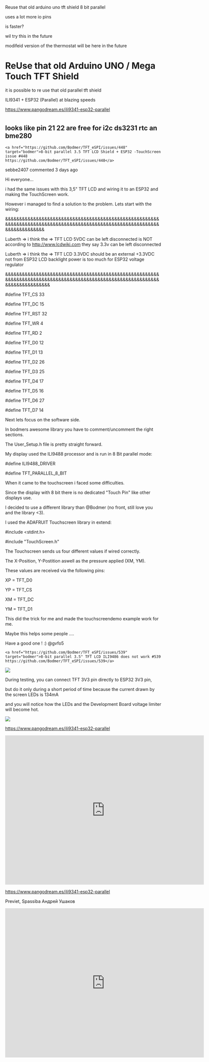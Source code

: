 Reuse that old arduino uno tft shield 8 bit parallel

uses a lot more io pins

is faster?

wil try this in the future

modifeid version of the thermostat will be here in the future




<h1>ReUse that old Arduino UNO / Mega Touch TFT Shield</h1>

it is possible to re use that old parallel tft shield

ILI9341 + ESP32 (Parallel) at blazing speeds


<a href="https://www.pangodream.es/ili9341-esp32-parallel" target="spain">https://www.pangodream.es/ili9341-esp32-parallel</a>
#
## looks like pin 21 22 are free for i2c ds3231 rtc an bme280

    <a href="https://github.com/Bodmer/TFT_eSPI/issues/448" target="bodmer">8-bit parallel 3.5 TFT LCD Shield + ESP32 -TouchScreen issue #448                        https://github.com/Bodmer/TFT_eSPI/issues/448</a>


sebbe2407 commented 3 days ago

Hi everyone...

i had the same issues with this 3,5" TFT LCD and wiring it to an ESP32 and making the TouchScreen work. 

However i managed to find a solution to the problem. Lets start with the wiring:

&&&&&&&&&&&&&&&&&&&&&&&&&&&&&&&&&&&&&&&&&&&&&&&&&&&&&&&&&&&&&&&&&&&&&&&&&&&&&&&&&&&&&&&&&&&&&&&&&&&&&&&&&&&&&&&&&&&&&&&&&&&&

Luberth => i think the => TFT LCD 5VDC can be left disconnected is NOT according to http://www.lcdwiki.com they say 3.3v can be left disconnected

Luberth => i think the => TFT LCD 3.3VDC should be an external +3.3VDC not from ESP32 LCD backlight power is too much for ESP32 voltage regulator

&&&&&&&&&&&&&&&&&&&&&&&&&&&&&&&&&&&&&&&&&&&&&&&&&&&&&&&&&&&&&&&&&&&&&&&&&&&&&&&&&&&&&&&&&&&&&&&&&&&&&&&&&&&&&&&&&&&&&&&&&&&&&&

#define TFT_CS 33

#define TFT_DC 15

#define TFT_RST 32

#define TFT_WR 4

#define TFT_RD 2


#define TFT_D0 12

#define TFT_D1 13

#define TFT_D2 26

#define TFT_D3 25

#define TFT_D4 17

#define TFT_D5 16

#define TFT_D6 27

#define TFT_D7 14


Next lets focus on the software side. 

In bodmers awesome library you have to comment/uncomment the right sections. 

The User_Setup.h file is pretty straight forward. 

My display used the ILI9488 processor and is run in 8 Bit parallel mode:


#define ILI9488_DRIVER

#define TFT_PARALLEL_8_BIT


When it came to the touchscreen i faced some difficulties. 

Since the display with 8 bit there is no dedicated "Touch Pin" like other displays use.

I decided to use a different library than @Bodmer (no front, still love you and the library <3). 

I used the ADAFRUIT Touchscreen library in extend:


#include <stdint.h>

#include "TouchScreen.h"

The Touchscreen sends us four different values if wired correctly. 

The X-Position, Y-Postition aswell as the pressure applied (XM, YM). 

These values are received via the following pins:


XP = TFT_D0

YP = TFT_CS

XM = TFT_DC

YM = TFT_D1


This did the trick for me and made the touchscreendemo example work for me.

Maybe this helps some people ....

Have a good one ! :) @gvfo5



    
    <a href="https://github.com/Bodmer/TFT_eSPI/issues/539" target="bodmer">8-bit parallel 3.5" TFT LCD ILI9486 does not work #539                                   https://github.com/Bodmer/TFT_eSPI/issues/539</a>

    
<img src="https://www.pangodream.es/wp-content/uploads/2019/04/20190417_181247-768x576.jpg">

During testing, you can connect TFT 3V3 pin directly to ESP32 3V3 pin, 

but do it only during a short period of time because the current drawn by the screen LEDs is 134mA 

and you will notice how the LEDs and the Development Board voltage limiter will become hot.

<img src="https://www.pangodream.es/wp-content/uploads/2019/04/ILI9341_ESP32_Parallel-1024x640.png">

<a href="https://www.pangodream.es/ili9341-esp32-parallel" target="spain">https://www.pangodream.es/ili9341-esp32-parallel</a>

<iframe width="640" height="480" src="https://www.youtube.com/embed/dhQjDKtNi58?rel=0" frameborder="0" allow="accelerometer; autoplay; clipboard-write; encrypted-media; gyroscope; picture-in-picture" allowfullscreen></iframe>


<a href="https://www.pangodream.es/ili9341-esp32-parallel" target="spain">https://www.pangodream.es/ili9341-esp32-parallel</a>


Previet, Spassiba  Андрей Ушаков
<iframe width="640" height="480" src="https://www.youtube.com/embed/56BZ-v4ings?rel=0" frameborder="0" allow="accelerometer; autoplay; clipboard-write; encrypted-media; gyroscope; picture-in-picture" allowfullscreen></iframe>
